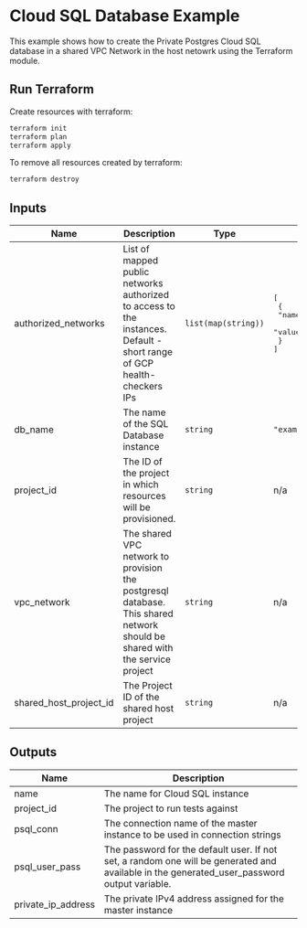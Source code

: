 # Cloud SQL Database Example

This example shows how to create the Private Postgres Cloud SQL database in a shared VPC Network in the host netowrk using the Terraform module.

## Run Terraform

Create resources with terraform:

```bash
terraform init
terraform plan
terraform apply
```

To remove all resources created by terraform:

```bash
terraform destroy
```

<!-- BEGINNING OF PRE-COMMIT-TERRAFORM DOCS HOOK -->
## Inputs

| Name | Description | Type | Default | Required |
|------|-------------|------|---------|:--------:|
| authorized\_networks | List of mapped public networks authorized to access to the instances. Default - short range of GCP health-checkers IPs | `list(map(string))` | <pre>[<br>  {<br>    "name": "sample-gcp-health-checkers-range",<br>    "value": "130.211.0.0/28"<br>  }<br>]</pre> | no |
| db\_name | The name of the SQL Database instance | `string` | `"example-postgres-private"` | no |
| project\_id | The ID of the project in which resources will be provisioned. | `string` | n/a | yes |
| vpc\_network| The shared VPC network to provision the postgresql database. This shared network should be shared with the service project | `string` | n/a | yes |
| shared\_host\_project\_id | The Project ID of the shared host project | `string` | n/a | yes |

## Outputs

| Name | Description |
|------|-------------|
| name | The name for Cloud SQL instance |
| project\_id | The project to run tests against |
| psql\_conn | The connection name of the master instance to be used in connection strings |
| psql\_user\_pass | The password for the default user. If not set, a random one will be generated and available in the generated\_user\_password output variable. |
| private\_ip\_address | The private IPv4 address assigned for the master instance |

<!-- END OF PRE-COMMIT-TERRAFORM DOCS HOOK -->